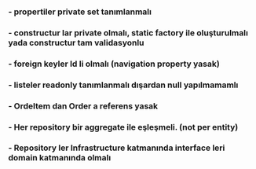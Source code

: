   ### - propertiler private set tanımlanmalı
  ### - constructur lar private olmalı,  static factory ile oluşturulmalı yada constructur tam validasyonlu
  ### - foreign keyler Id li olmalı (navigation property yasak)
  ### - listeler readonly tanımlanmalı dışardan null yapılmamamlı
  ### - OrdeItem dan Order a referens yasak
  ### - Her repository bir aggregate ile eşleşmeli. (not per entity)
  ### - Repository ler Infrastructure katmanında interface leri domain katmanında olmalı
 
